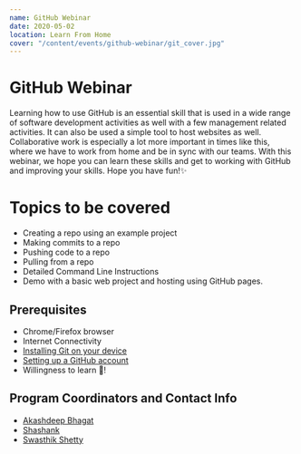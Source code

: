 ```yaml
---
name: GitHub Webinar
date: 2020-05-02
location: Learn From Home
cover: "/content/events/github-webinar/git_cover.jpg"
---
```


# GitHub Webinar
Learning how to use GitHub is an essential skill that is used in a wide range of software development activities as well with a few management related activities. It can also be used a simple tool to host websites as well. Collaborative work is especially a lot more important in times like this, where we have to work from home and be in sync with our teams. With this webinar, we hope you can learn these skills and get to working with GitHub and improving your skills. Hope you have fun!✨

# Topics to be covered
- Creating a repo using an example project
- Making commits to a repo
- Pushing code to a repo
- Pulling from a repo
- Detailed Command Line Instructions
- Demo with a basic web project and hosting using GitHub pages.

## Prerequisites
- Chrome/Firefox browser
- Internet Connectivity
- [Installing Git on your device](https://www.edureka.co/blog/install-git/)
- [Setting up a GitHub account](https://github.com/join)
- Willingness to learn 💚!

## Program Coordinators and Contact Info
- [Akashdeep Bhagat](https://github.com/akashdeepb)
- [Shashank](https://github.com/Shanky1199)
- [Swasthik Shetty](https://github.com/swaaz)